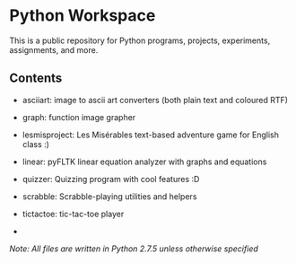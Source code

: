 Python Workspace
================
This is a public repository for Python programs, projects, experiments, assignments, and more.

Contents
--------
* asciiart: image to ascii art converters (both plain text and coloured RTF)

* graph: function image grapher

* lesmisproject: Les Misérables text-based adventure game for English class :)

* linear: pyFLTK linear equation analyzer with graphs and equations

* quizzer: Quizzing program with cool features :D

* scrabble: Scrabble-playing utilities and helpers

* tictactoe: tic-tac-toe player

-
*Note: All files are written in Python 2.7.5 unless otherwise specified*
